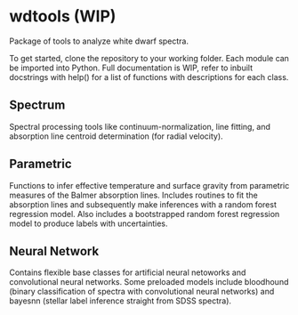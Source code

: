 # wdtools (WIP)
Package of tools to analyze white dwarf spectra. 

To get started, clone the repository to your working folder. Each module can be imported into Python. Full documentation is WIP, refer to inbuilt docstrings with help() for a list of functions with descriptions for each class. 

## Spectrum 

Spectral processing tools like continuum-normalization, line fitting, and absorption line centroid determination (for radial velocity).

## Parametric

Functions to infer effective temperature and surface gravity from parametric measures of the Balmer absorption lines. Includes routines to fit the absorption lines and subsequently make inferences with a random forest regression model. Also includes a bootstrapped random forest regression model to produce labels with uncertainties. 

## Neural Network

Contains flexible base classes for artificial neural netoworks and convolutional neural networks. Some preloaded models include bloodhound (binary classification of spectra with convolutional neural networks) and bayesnn (stellar label inference straight from SDSS spectra).
